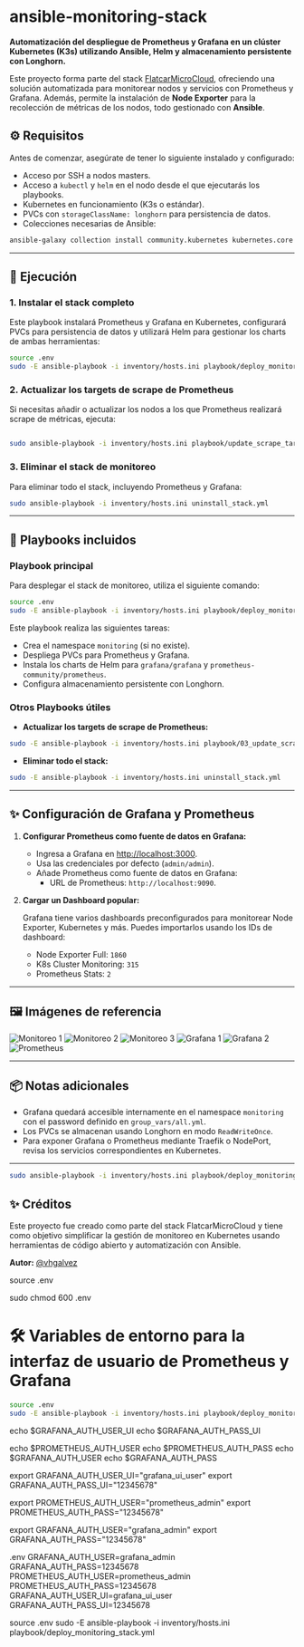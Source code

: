 # ansible-monitoring-stack

**Automatización del despliegue de Prometheus y Grafana en un clúster Kubernetes (K3s) utilizando Ansible, Helm y almacenamiento persistente con Longhorn.**

Este proyecto forma parte del stack [FlatcarMicroCloud](https://github.com/vhgalvez/FlatcarMicroCloud), ofreciendo una solución automatizada para monitorear nodos y servicios con Prometheus y Grafana. Además, permite la instalación de **Node Exporter** para la recolección de métricas de los nodos, todo gestionado con **Ansible**.

## ⚙️ Requisitos

Antes de comenzar, asegúrate de tener lo siguiente instalado y configurado:

- Acceso por SSH a nodos masters.
- Acceso a `kubectl` y `helm` en el nodo desde el que ejecutarás los playbooks.
- Kubernetes en funcionamiento (K3s o estándar).
- PVCs con `storageClassName: longhorn` para persistencia de datos.
- Colecciones necesarias de Ansible:

```bash
ansible-galaxy collection install community.kubernetes kubernetes.core
```

---

## 🎯 Ejecución

### 1. Instalar el stack completo

Este playbook instalará Prometheus y Grafana en Kubernetes, configurará PVCs para persistencia de datos y utilizará Helm para gestionar los charts de ambas herramientas:

```bash
source .env
sudo -E ansible-playbook -i inventory/hosts.ini playbook/deploy_monitoring_stack.yml
```

### 2. Actualizar los targets de scrape de Prometheus

Si necesitas añadir o actualizar los nodos a los que Prometheus realizará scrape de métricas, ejecuta:

```bash

sudo ansible-playbook -i inventory/hosts.ini playbook/update_scrape_targets.yml
```

### 3. Eliminar el stack de monitoreo

Para eliminar todo el stack, incluyendo Prometheus y Grafana:

```bash
sudo ansible-playbook -i inventory/hosts.ini uninstall_stack.yml
```

---

## 🔧 Playbooks incluidos

### Playbook principal

Para desplegar el stack de monitoreo, utiliza el siguiente comando:

```bash
source .env
sudo -E ansible-playbook -i inventory/hosts.ini playbook/deploy_monitoring_stack.yml
```

Este playbook realiza las siguientes tareas:

- Crea el namespace `monitoring` (si no existe).
- Despliega PVCs para Prometheus y Grafana.
- Instala los charts de Helm para `grafana/grafana` y `prometheus-community/prometheus`.
- Configura almacenamiento persistente con Longhorn.

### Otros Playbooks útiles

- **Actualizar los targets de scrape de Prometheus:**

```bash
sudo -E ansible-playbook -i inventory/hosts.ini playbook/03_update_scrape_targets.yml
```

- **Eliminar todo el stack:**

```bash
sudo -E ansible-playbook -i inventory/hosts.ini uninstall_stack.yml
```

---

## ✨ Configuración de Grafana y Prometheus

1. **Configurar Prometheus como fuente de datos en Grafana:**

   - Ingresa a Grafana en [http://localhost:3000](http://localhost:3000).
   - Usa las credenciales por defecto (`admin/admin`).
   - Añade Prometheus como fuente de datos en Grafana:
     - URL de Prometheus: `http://localhost:9090`.

2. **Cargar un Dashboard popular:**

   Grafana tiene varios dashboards preconfigurados para monitorear Node Exporter, Kubernetes y más. Puedes importarlos usando los IDs de dashboard:

   - Node Exporter Full: `1860`
   - K8s Cluster Monitoring: `315`
   - Prometheus Stats: `2`

---

## 🖼 Imágenes de referencia

![Monitoreo 1](image/monitoreo_01.png)
![Monitoreo 2](image/monitoreo_02.png)
![Monitoreo 3](image/monitoreo_03.png)
![Grafana 1](image/monitoreo_grafana_01.png)
![Grafana 2](image/monitoreo_grafana_02.png)
![Prometheus](image/monitoreo_prometheus.png)

---

## 📦 Notas adicionales

- Grafana quedará accesible internamente en el namespace `monitoring` con el password definido en `group_vars/all.yml`.
- Los PVCs se almacenan usando Longhorn en modo `ReadWriteOnce`.
- Para exponer Grafana o Prometheus mediante Traefik o NodePort, revisa los servicios correspondientes en Kubernetes.

---

```bash
sudo ansible-playbook -i inventory/hosts.ini playbook/deploy_monitoring_stack.yml
```

## ✨ Créditos

Este proyecto fue creado como parte del stack FlatcarMicroCloud y tiene como objetivo simplificar la gestión de monitoreo en Kubernetes usando herramientas de código abierto y automatización con Ansible.

**Autor:** [@vhgalvez](https://github.com/vhgalvez)

source .env


sudo chmod 600 .env

# 🛠️ Variables de entorno para la interfaz de usuario de Prometheus y Grafana



```bash
source .env
sudo -E ansible-playbook -i inventory/hosts.ini playbook/deploy_monitoring_stack.yml
```


echo $GRAFANA_AUTH_USER_UI
echo $GRAFANA_AUTH_PASS_UI

echo $PROMETHEUS_AUTH_USER
echo $PROMETHEUS_AUTH_PASS
echo $GRAFANA_AUTH_USER
echo $GRAFANA_AUTH_PASS



export GRAFANA_AUTH_USER_UI="grafana_ui_user"
export GRAFANA_AUTH_PASS_UI="12345678"

export PROMETHEUS_AUTH_USER="prometheus_admin"
export PROMETHEUS_AUTH_PASS="12345678"

export GRAFANA_AUTH_USER="grafana_admin"
export GRAFANA_AUTH_PASS="12345678"


.env
GRAFANA_AUTH_USER=grafana_admin
GRAFANA_AUTH_PASS=12345678
PROMETHEUS_AUTH_USER=prometheus_admin
PROMETHEUS_AUTH_PASS=12345678
GRAFANA_AUTH_USER_UI=grafana_ui_user
GRAFANA_AUTH_PASS_UI=12345678


source .env
sudo -E ansible-playbook -i inventory/hosts.ini playbook/deploy_monitoring_stack.yml
